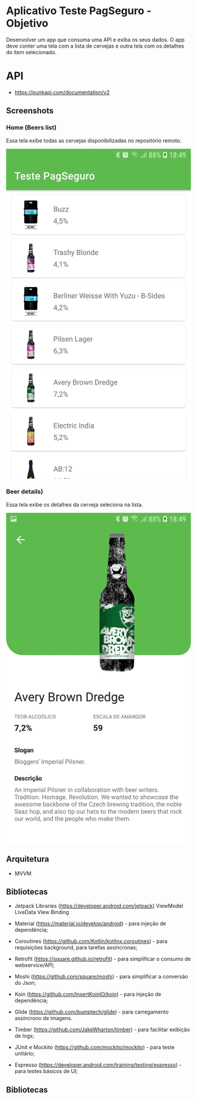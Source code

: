 # Aplicativo Teste PagSeguro - Objetivo
Desenvolver um app que consuma uma API e exiba os seus dados. O app deve conter uma tela com a lista de cervejas e outra tela com os detalhes do item
selecionado.

# API
* https://punkapi.com/documentation/v2

## Screenshots
### Home (Beers list)
Essa tela exibe todas as cervejas disponibilizadas no repositório remoto.

<img src="./docs/imgs/screen_home.jpg" width="600"/>

### Beer details)
Essa tela exibe os detalhes da cerveja seleciona na lista.

<img src="./docs/imgs/screen_beer_details.jpg" width="600"/>

## Arquitetura
* MVVM

## Bibliotecas
* Jetpack Libraries (https://developer.android.com/jetpack)
ViewModel
LiveData
View Binding

* Material (https://material.io/develop/android) - para injeção de dependência;

* Coroutines (https://github.com/Kotlin/kotlinx.coroutines) - para requisições background, para tarefas assíncronas;
* Retrofit (https://square.github.io/retrofit) - para simplificar o consumo de webservice/API;
* Moshi (https://github.com/square/moshi) - para simplificar a conversão do Json;
* Koin (https://github.com/InsertKoinIO/koin) - para injeção de dependência;
* Glide (https://github.com/bumptech/glide) - para carregamento assíncrono de imagens.
* Timber (https://github.com/JakeWharton/timber) - para facilitar exibição de logs;
* JUnit e Mockito (https://github.com/mockito/mockito) -  para teste unitário;
* Espresso (https://developer.android.com/training/testing/espresso) - para testes básicos de UI;

## Bibliotecas
